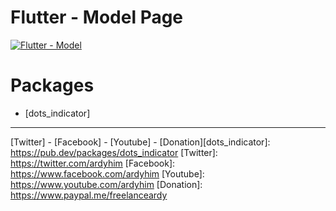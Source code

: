 # Flutter - Model Page

[![Flutter - Model](http://img.youtube.com/vi/7lr1rO_z_Ts/0.jpg)](http://www.youtube.com/watch?v=7lr1rO_z_Ts "Flutter - Model")

# Packages

- [dots_indicator]

---

[Twitter] - [Facebook] - [Youtube] - [Donation][dots_indicator]: <https://pub.dev/packages/dots_indicator>
[Twitter]: <https://twitter.com/ardyhim>
[Facebook]: <https://www.facebook.com/ardyhim>
[Youtube]: <https://www.youtube.com/ardyhim>
[Donation]: <https://www.paypal.me/freelanceardy>
